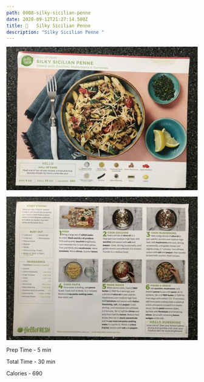 ```yaml
---
path: 0008-silky-sicilian-penne
date: 2020-09-12T21:27:14.500Z
title: 🌱   Silky Sicilian Penne
description: "Silky Sicilian Penne "
---
```

![picture of finished Silky Sicilian Penne](../assets/0008-silky-sicilian-penne-pic-1.jpeg)

![picture of ingredients, prep and cooking instructions for Silky Sicilian Penne](../assets/0008-silky-sicilian-penne-pic-2.jpeg)

Prep Time - 5 min

Total Time - 30 min

Calories - 690